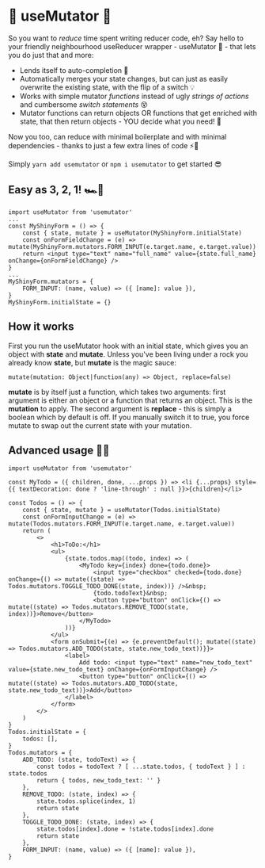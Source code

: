# 🧬 useMutator 🧬
So you want to _reduce_ time spent writing reducer code, eh?
Say hello to your friendly neighbourhood useReducer wrapper - useMutator 🦸 - that lets you do just that and more:

- Lends itself to auto-completion 🤖 
- Automatically merges your state changes, but can just as easily overwrite the existing state, with the flip of a switch 💡
- Works with simple mutator _functions_ instead of ugly _strings of actions_ and cumbersome _switch statements_ 😵
- Mutator functions can return objects OR functions that get enriched with state, that then return objects - YOU decide what you need! 🎯

Now you too, can reduce with minimal boilerplate and with minimal dependencies - thanks to just a few extra lines of code ⚡🎉

Simply ```yarn add usemutator``` or ```npm i usemutator``` to get started 😎

## Easy as 3, 2, 1! 🏎️💨 ###

```
import useMutator from 'usemutator'
...
const MyShinyForm = () => {
    const { state, mutate } = useMutator(MyShinyForm.initialState)
    const onFormFieldChange = (e) => mutate(MyShinyForm.mutators.FORM_INPUT(e.target.name, e.target.value))
    return <input type="text" name="full_name" value={state.full_name} onChange={onFormFieldChange} />
}
...
MyShinyForm.mutators = {
    FORM_INPUT: (name, value) => ({ [name]: value }),
}
MyShinyForm.initialState = {}
```

## How it works
First you run the useMutator hook with an initial state, which gives you an object with __state__ and __mutate__. Unless you've been living under a rock you already know __state__, but __mutate__ is the magic sauce:

`mutate(mutation: Object|function(any) => Object, replace=false)`

__mutate__ is by itself just a function, which takes two arguments: first argument is either an object or a function that returns an object. This is the __mutation__ to apply. The second argument is __replace__ - this is simply a boolean which by default is off. If you manually switch it to true, you force mutate to swap out the current state with your mutation.

## Advanced usage 🧠✨ ##
```
import useMutator from 'usemutator'

const MyTodo = ({ children, done, ...props }) => <li {...props} style={{ textDecoration: done ? 'line-through' : null }}>{children}</li>

const Todos = () => {
    const { state, mutate } = useMutator(Todos.initialState)
    const onFormInputChange = (e) => mutate(Todos.mutators.FORM_INPUT(e.target.name, e.target.value))
    return (
        <>
            <h1>ToDo:</h1>
            <ul>
                {state.todos.map((todo, index) => (
                    <MyTodo key={index} done={todo.done}>
                        <input type="checkbox" checked={todo.done} onChange={() => mutate((state) => Todos.mutators.TOGGLE_TODO_DONE(state, index))} />&nbsp;
                        {todo.todoText}&nbsp;
                        <button type="button" onClick={() => mutate((state) => Todos.mutators.REMOVE_TODO(state, index))}>Remove</button>
                    </MyTodo>
                ))}
            </ul>
            <form onSubmit={(e) => {e.preventDefault(); mutate((state) => Todos.mutators.ADD_TODO(state, state.new_todo_text))}}>
                <label>
                    Add todo: <input type="text" name="new_todo_text" value={state.new_todo_text} onChange={onFormInputChange} />
                    <button type="button" onClick={() => mutate((state) => Todos.mutators.ADD_TODO(state, state.new_todo_text))}>Add</button>
                </label>
            </form>
        </>
    )
}
Todos.initialState = {
    todos: [],
}
Todos.mutators = {
    ADD_TODO: (state, todoText) => {
        const todos = todoText ? [ ...state.todos, { todoText } ] : state.todos
        return { todos, new_todo_text: '' }
    },
    REMOVE_TODO: (state, index) => {
        state.todos.splice(index, 1)
        return state
    },
    TOGGLE_TODO_DONE: (state, index) => {
        state.todos[index].done = !state.todos[index].done
        return state
    },
    FORM_INPUT: (name, value) => ({ [name]: value }),
}
```